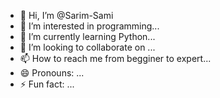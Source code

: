 - 👋 Hi, I’m @Sarim-Sami
- 👀 I’m interested in programming...
- 🌱 I’m currently learning Python...
- 💞️ I’m looking to collaborate on ...
- 📫 How to reach me from begginer to expert...
- 😄 Pronouns: ...
- ⚡ Fun fact: ...

<!---
Sarim-Sami/Sarim-Sami is a ✨ special ✨ repository because its `README.md` (this file) appears on your GitHub profile.
You can click the Preview link to take a look at your changes.
--->
